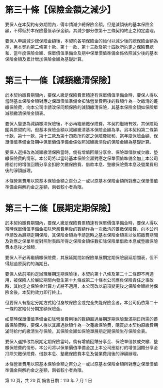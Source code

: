 # 第三十條【保險金額之減少】

要保人在本契約有效期間內，得申請減少總保險金額，但是減額後的基本保險金額，不得低於本保險最低承保金額，其減少部分依第十三條契約終止之約定處理。

要保人申請減少總保險金額後，本契約各項保險金的給付以減少後的總保險金額為準，另本契約第二條第十款、第十一款、第十三款及第十四款所約定之保險費總和、當年度保險金額、保單價值準備金及期中保單價值準備金係依照減少後的基本保險金額及累計增加保險金額為基礎計算。

# 第三十一條【減額繳清保險】

於本契約繳費期間內，要保人繳足保險費累積達有保單價值準備金時，要保人得以當時基本保險金額對應之保單價值準備金扣除營業費用後的數額作為一次繳清的躉繳保險費，向本公司申請改保同類保險的減額繳清保險，其基本保險金額如保險單減額繳清保險金額表。

要保人變更為減額繳清保險後，不必再繼續繳保險費，本契約繼續有效。其保險範圍與原契約同，但基本保險金額以減額繳清基本保險金額為準，另本契約第二條第十款、第十一款、第十三款及第十四款所約定之保險費總和、當年度保險金額、保單價值準備金及期中保單價值準備金係依照減額繳清後的保險金額為基礎計算。

要保人選擇改為減額繳清保險當時，倘有增值回饋分享金、保險單借款或欠繳、墊繳保險費的情形，本公司將以當時基本保險金額對應之保單價值準備金加上本公司應給付的增值回饋分享金扣除欠繳保險費、借款本息、墊繳保險費本息及營業費用後的淨額辦理。

本條營業費用以原基本保險金額之百分之一或以原基本保險金額所對應之保單價值準備金與解約金之差額，兩者較小者為限。

# 第三十二條【展期定期保險】

於本契約繳費期間內，要保人繳足保險費累積達有保單價值準備金時，要保人得以當時保單價值準備金扣除營業費用後的數額作為一次繳清的躉繳保險費，向本公司申請改為展期定期保險，其保險金額為申請當時之基本保險金額乘以依照繳費期間及對應之保單年度對照附表四所得之保險金額係數扣除保險單借款本息或墊繳保險費本息後之餘額。

要保人不必再繼續繳保險費，其展延期間如保險單展期定期保險展延期間表，但不得超過原契約的滿期日。

要保人依前項約定辦理展期定期保險後，本契約第十八條及第二十二條即不再適用，被保險人於展延期間內發生第十九條或第二十條本公司應負保險責任之事故時，其約定之保險金計算方式將不適用，本公司改以前項變更後之保險金額給付保險金後，本契約效力即行終止。

但要保人有指定分期方式給付身故保險金或完全失能保險金者，本公司仍依第二十一條約定給付分期定額保險金。

如當時保單價值準備金扣除營業費用後的數額超過展期定期保險至滿期日所需的躉繳保險費時，要保人得以其超過款額作為一次躉繳保險費，購買於本契約原繳費期滿時給付的繳清生存保險，其保險金額如保險單展期定期保險生存保險金表。

要保人選擇改為展期定期保險當時，倘有增值回饋分享金、保險單借款或欠繳、墊繳保險費的情形，本公司將以保單價值準備金加上本公司應給付的增值回饋分享金扣除欠繳保險費、借款本息、墊繳保險費本息及營業費用後的淨額辦理。

本條營業費用以原基本保險金額之百分之一或以原基本保險金額所對應之保單價值準備金與解約金之差額，兩者較小者為限。

第 10 頁，共 20 頁 銷售日期：113 年 7 月 1 日